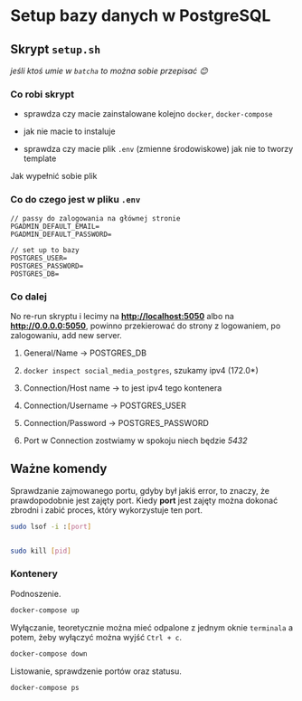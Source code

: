 # Setup bazy danych w PostgreSQL

## Skrypt `setup.sh`

_jeśli ktoś umie w `batcha` to można sobie przepisać :blush:_

### Co robi skrypt

- sprawdza czy macie zainstalowane kolejno `docker`, `docker-compose`

- jak nie macie to instaluje
- sprawdza czy macie plik `.env` (zmienne środowiskowe) jak nie to tworzy template

Jak wypełnić sobie plik

### Co do czego jest w pliku `.env`

```plaintext
// passy do zalogowania na głównej stronie
PGADMIN_DEFAULT_EMAIL=
PGADMIN_DEFAULT_PASSWORD=

// set up to bazy
POSTGRES_USER=
POSTGRES_PASSWORD=
POSTGRES_DB=
```

### Co dalej

No re-run skryptu i lecimy na **<http://localhost:5050>** albo na **<http://0.0.0.0:5050>**, powinno przekierować do strony z logowaniem, po zalogowaniu, add new server.

1. General/Name -> POSTGRES_DB

2. `docker inspect social_media_postgres`, szukamy ipv4 (172.0\*)
3. Connection/Host name -> to jest ipv4 tego kontenera
4. Connection/Username -> POSTGRES_USER
5. Connection/Password -> POSTGRES_PASSWORD
6. Port w Connection zostwiamy w spokoju niech będzie _5432_

## Ważne komendy

Sprawdzanie zajmowanego portu, gdyby był jakiś error, to znaczy, że prawdopodobnie jest zajęty port. Kiedy **port** jest zajęty można dokonać zbrodni i zabić proces, który wykorzystuje ten port.

```bash
sudo lsof -i :[port]
```

```bash

sudo kill [pid]
```

### Kontenery

Podnoszenie.

```bash
docker-compose up
```

Wyłączanie, teoretycznie można mieć odpalone z jednym oknie `terminala` a potem, żeby wyłączyć można wyjść `Ctrl + c`.

```bash
docker-compose down
```

Listowanie, sprawdzenie portów oraz statusu.

```bash
docker-compose ps
```
